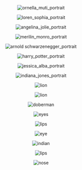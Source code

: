  <p align="center">
<img src="IMG_1689683793430.png" alt="ornella_muti_portrait">
 </p>
 
 <p align="center">
<img src="IMG_1689685617548.png" alt="loren_sophia_portrait">
 </p>

  <p align="center">
<img src="IMG_1689687755322.png" alt="angelina_jolie_portrait">
 </p>

  <p align="center">
<img src="IMG_1689688955428.png" alt="merilin_monro_portrait">
 </p>

  <p align="center">
<img src="IMG_1689686173644.png" alt="arnold schwarzenegger_portrait">
 </p>
 
 <p align="center">
<img src="IMG_1690193638427.png" alt="harry_potter_portrait">
 </p>

  <p align="center">
<img src="IMG_1690535239141.png" alt="jessica_alba_portrait">
 </p>

<p align="center">
<img src="IMG_1690281183178.png" alt="indiana_jones_portrait">
 </p>

<p align="center">
<img src="IMG_20230707_164255463.jpg" alt="lion">
 </p>

<p align="center">
<img src="IMG_20230206_132929800.jpg" alt="lion">
 </p>

<p align="center">
<img src="IMG_20230206_173812086.jpg" alt="doberman">
 </p> 

 <p align="center">
<img src="IMG_20230207_160759869.jpg" alt="eyes">
 </p> 

  <p align="center">
<img src="IMG_20230728_143729429.jpg" alt="lips">
 </p> 

  <p align="center">
<img src="IMG_20230728_152919639.jpg" alt="eye">
 </p> 

  <p align="center">
<img src="IMG_20230512_154108157.jpg" alt="indian">
 </p> 

  <p align="center">
<img src="IMG_20230728_152919639.jpg" alt="lips">
 </p> 

  <p align="center">
<img src="IMG_20230728_155637788.jpg" alt="nose">
 </p> 
